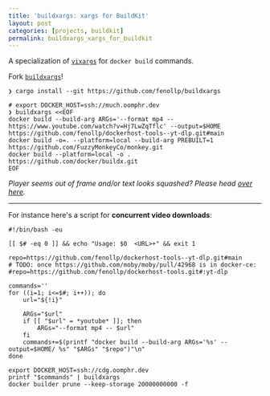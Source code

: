 ```yaml
---
title: 'buildxargs: xargs for BuildKit'
layout: post
categories: [projects, buildkit]
permalink: buildxargs_xargs_for_buildkit
---
```


A specialization of [`vixargs`](./vixargs-visual-xargs) for `docker build` commands.

Fork [`buildxargs`](https://github.com/fenollp/buildxargs)!

```shell
❯ cargo install --git https://github.com/fenollp/buildxargs

# export DOCKER_HOST=ssh://much.oomphr.dev
❯ buildxargs <<EOF
docker build --build-arg ARGs='--format mp4 -- https://www.youtube.com/watch?v=Hj7LwZqTflc' --output=$HOME https://github.com/fenollp/dockerhost-tools--yt-dlp.git#main
docker build -o=. --platform=local --build-arg PREBUILT=1 https://github.com/FuzzyMonkeyCo/monkey.git
docker build --platform=local -o . https://github.com/docker/buildx.git
EOF
```

<script id="asciicast-tOf28m3MIdDI4IBRE53QAaYG5" src="https://asciinema.org/a/tOf28m3MIdDI4IBRE53QAaYG5.js" async data-autoplay="true" data-loop="true" data-idleTimeLimit="1" data-theme="monokai" data-size="small"></script>

*Player seems out of frame and/or text looks squashed? Please head [over here](https://asciinema.org/a/tOf28m3MIdDI4IBRE53QAaYG5).*

---

For instance here's a script for **concurrent video downloads**:
```shell
#!/bin/bash -eu

[[ $# -eq 0 ]] && echo "Usage: $0  <URL>+" && exit 1

repo=https://github.com/fenollp/dockerhost-tools--yt-dlp.git#main
# TODO: once https://github.com/moby/moby/pull/42968 is in docker-ce:
#repo=https://github.com/fenollp/dockerhost-tools.git#:yt-dlp

commands=''
for ((i=1; i<=$#; i++)); do
    url="${!i}"

    ARGs="$url"
    if [[ "$url" = *youtube* ]]; then
        ARGs="--format mp4 -- $url"
    fi
    commands+=$(printf "docker build --build-arg ARGs='%s' --output=$HOME/ %s" "$ARGs" "$repo")"\n"
done

export DOCKER_HOST=ssh://cdg.oomphr.dev
printf "$commands" | buildxargs
docker builder prune --keep-storage 20000000000 -f
```
